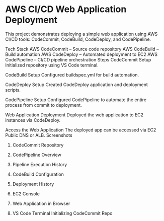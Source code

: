 # **AWS CI/CD Web Application Deployment**

This project demonstrates deploying a simple web application using AWS CI/CD tools: CodeCommit, CodeBuild, CodeDeploy, and CodePipeline.

Tech Stack
AWS CodeCommit – Source code repository
AWS CodeBuild – Build automation
AWS CodeDeploy – Automated deployment to EC2
AWS CodePipeline – CI/CD pipeline orchestration
Steps
CodeCommit Setup
Initialized repository using VS Code terminal.

CodeBuild Setup
Configured buildspec.yml for build automation.

CodeDeploy Setup
Created CodeDeploy application and deployment scripts.

CodePipeline Setup
Configured CodePipeline to automate the entire process from commit to deployment.

Web Application Deployment
Deployed the web application to EC2 instances via CodeDeploy.

Access the Web Application
The deployed app can be accessed via EC2 Public DNS or ALB.
Screenshots
1. CodeCommit Repository

2. CodePipeline Overview

3. Pipeline Execution History

4. CodeBuild Configuration

5. Deployment History

6. EC2 Console

7. Web Application in Browser

8. VS Code Terminal Initializing CodeCommit Repo
